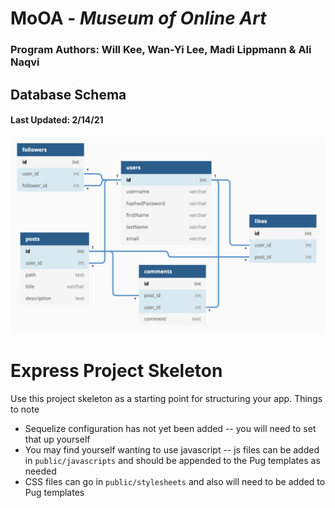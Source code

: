 # MoOA - *Museum of Online Art*

### **Program Authors:** Will Kee, Wan-Yi Lee, Madi Lippmann & Ali Naqvi



## Database Schema
#### Last Updated: 2/14/21

![database-schema](/assets/readme_images/database-schema-feb14.png)





# Express Project Skeleton

Use this project skeleton as a starting point for structuring your app. Things to note
* Sequelize configuration has not yet been added -- you will need to set that up yourself
* You may find yourself wanting to use javascript -- js files can be added in `public/javascripts` and should be appended to the Pug templates as needed
* CSS files can go in `public/stylesheets` and also will need to be added to Pug templates
